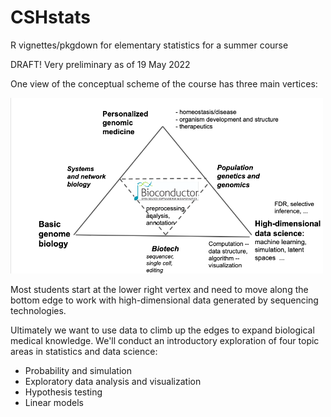 # CSHstats
R vignettes/pkgdown for elementary statistics for a summer course

DRAFT!  Very preliminary as of 19 May 2022

One view of the conceptual scheme of the course has three
main vertices:

<img src="man/figures/triangle.png" width="500">

Most students start at the lower right vertex and need to move along
the bottom edge to work with high-dimensional data generated by
sequencing technologies.

Ultimately we want to use data to climb up the edges to expand biological
medical knowledge.  We'll conduct an
introductory exploration of four topic areas in statistics and
data science:

- Probability and simulation
- Exploratory data analysis and visualization
- Hypothesis testing
- Linear models

